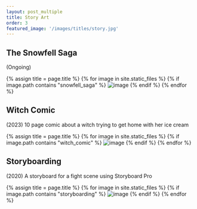 ```yaml
---
layout: post_multiple
title: Story Art
order: 3
featured_image: '/images/titles/story.jpg'
---
```


## The Snowfell Saga
(Ongoing)

<div class="gallery" data-columns="2">
		{% assign title = page.title %}
		{% for image in site.static_files %}
			{% if image.path contains "snowfell_saga" %}
				<img src="{{ site.baseurl }}{{ image.path }}" alt="image" />
			{% endif %}
		{% endfor %}
</div>



## Witch Comic
(2023) 10 page comic about a witch trying to get home with her ice cream

<div class="gallery" data-columns="2">
		{% assign title = page.title %}
		{% for image in site.static_files %}
			{% if image.path contains "witch_comic" %}
				<img src="{{ site.baseurl }}{{ image.path }}" alt="image" />
			{% endif %}
		{% endfor %}
</div>


<!-- ## Snowman Comic
(2020) Snippet of a comic I did about a Magic snowman protecting a village

<div class="gallery" data-columns="2">
		{% assign title = page.title %}
		{% for image in site.static_files %}
			{% if image.path contains "snowman_comic" %}
				<img src="{{ site.baseurl }}{{ image.path }}" alt="image" />
			{% endif %}
		{% endfor %}
</div> -->


## Storyboarding

(2020) A storyboard for a fight scene using Storyboard Pro

<div class="gallery" data-columns="2">
		{% assign title = page.title %}
		{% for image in site.static_files %}
			{% if image.path contains "storyboarding" %}
				<img src="{{ site.baseurl }}{{ image.path }}" alt="image" />
			{% endif %}
		{% endfor %}
</div>